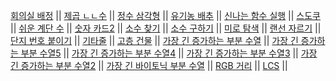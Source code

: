 [회의실 배정](https://www.acmicpc.net/problem/1931)   ||
[제곱 ㄴㄴ수](https://www.acmicpc.net/problem/1016)   ||
[정수 삼각형](https://www.acmicpc.net/problem/1932)   ||
[유기농 배추](https://www.acmicpc.net/problem/1012)   ||
[신나는 함수 실행](https://www.acmicpc.net/problem/9184)   ||
[스도쿠](https://www.acmicpc.net/problem/2580)   ||
[쉬운 계단 수](https://www.acmicpc.net/problem/10844)   ||
[숫자 카드2](https://www.acmicpc.net/problem/10816)   ||
[소수 찾기](https://www.acmicpc.net/problem/1978)   ||
[소수 구하기](https://www.acmicpc.net/problem/1929)   ||
[미로 탐색](https://www.acmicpc.net/problem/2178)   ||
[랜선 자르기](https://www.acmicpc.net/problem/1654)   ||
[단지 번호 붙이기](https://www.acmicpc.net/problem/2667)   ||
[기타줄](https://www.acmicpc.net/problem/1049)   ||
[고층 건물](https://www.acmicpc.net/problem/1027)   ||
[가장 긴 증가하는 부분 수열](https://www.acmicpc.net/problem/11053)   ||
[가장 긴 증가하는 부분 수열5](https://www.acmicpc.net/problem/14003)   ||
[가장 긴 증가하는 부분 수열4](https://www.acmicpc.net/problem/14002)   ||
[가장 긴 증가하는 부분 수열3](https://www.acmicpc.net/problem/12738)   ||
[가장 긴 증가하는 부분 수열2](https://www.acmicpc.net/problem/12015)   ||
[가장 긴 바이토닉 부분 수열](https://www.acmicpc.net/problem/11054)   ||
[RGB 거리](https://www.acmicpc.net/problem/1149)   ||
[LCS](https://www.acmicpc.net/problem/9251)   ||
